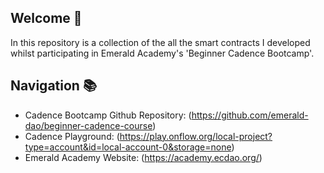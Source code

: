 ## Welcome 👋

In this repository is a collection of the all the smart contracts I developed whilst participating in Emerald Academy's 'Beginner Cadence Bootcamp'. 

## Navigation 📚
- Cadence Bootcamp Github Repository: (https://github.com/emerald-dao/beginner-cadence-course)
- Cadence Playground: (https://play.onflow.org/local-project?type=account&id=local-account-0&storage=none)
- Emerald Academy Website: (https://academy.ecdao.org/)
